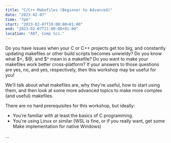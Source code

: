 ```yaml
---
title: "C/C++ Makefiles (Beginner to Advanced)"
date: "2023-02-07"
time: "7pm"
start: "2023-02-07T19:00:00+01:00"
end: "2023-02-07T21:00:00+01:00"
location: "A07, Comp Sci."
---
```


Do you have issues when your C or C++ projects get too big, and constantly updating makefiles or other build scripts becomes unwieldy? Do you know what $<, $@, and $^
mean in a makefile? Do you want to make your makefiles work better cross-platform? If your answers to those questions are yes, no, and yes, respectively, then this
workshop may be useful for you!

We'll talk about what makefiles are, why they're useful, how to start using them, and then look at some more advanced topics to make more complex (and useful)
makefiles.

There are no hard prerequisites for this workshop, but ideally:

 - You're familiar with at least the basics of C programming.
 - You're using Linux or similar (WSL is fine, or if you really want, get some Make implementation for native Windows)

...



